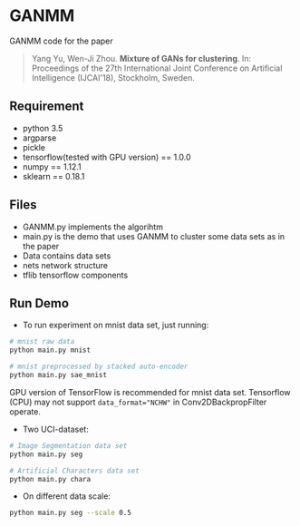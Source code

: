 # GANMM
GANMM code for the paper
> Yang Yu, Wen-Ji Zhou. **Mixture of GANs for clustering**. In: Proceedings of the 27th International Joint Conference on Artificial Intelligence (IJCAI'18), Stockholm, Sweden.

## Requirement
- python 3.5
- argparse
- pickle
- tensorflow(tested with GPU version) == 1.0.0
- numpy == 1.12.1
- sklearn == 0.18.1

## Files

- GANMM.py  implements the algorihtm
- main.py   is the demo that uses GANMM to cluster some data sets as in the paper
- Data      contains data sets
- nets      network structure
- tflib     tensorflow components

## Run Demo
- To run experiment on mnist data set, just running:
```bash
# mnist raw data
python main.py mnist

# mnist preprocessed by stacked auto-encoder
python main.py sae_mnist
```
GPU version of TensorFlow is recommended for mnist data set. Tensorflow (CPU) may not support `data_format="NCHW"` in Conv2DBackpropFilter operate.

- Two UCI-dataset:
```bash
# Image Segmentation data set
python main.py seg

# Artificial Characters data set
python main.py chara
```
- On different data scale:
```bash
python main.py seg --scale 0.5
```
